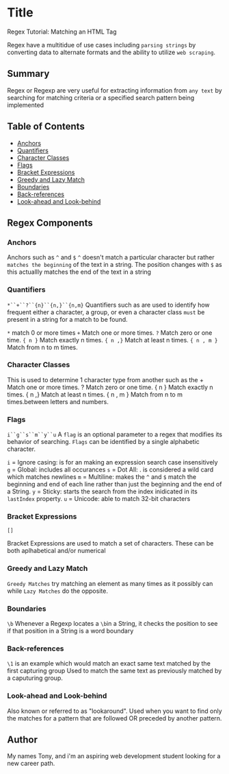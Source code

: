 # Title 
Regex Tutorial: Matching an HTML Tag

Regex have a multitidue of use cases including `parsing strings` by converting data to alternate formats and the ability to utilize `web scraping`.



## Summary

Regex or Regexp are very useful for extracting information from `any text` by searching for matching criteria or a specified search pattern being implemented

## Table of Contents

- [Anchors](#anchors)
- [Quantifiers](#quantifiers)
- [Character Classes](#character-classes)
- [Flags](#flags)
- [Bracket Expressions](#bracket-expressions)
- [Greedy and Lazy Match](#greedy-and-lazy-match)
- [Boundaries](#boundaries)
- [Back-references](#back-references)
- [Look-ahead and Look-behind](#look-ahead-and-look-behind)

## Regex Components

### Anchors

Anchors such as `^` and `$` 
`^` doesn't match a particular character but rather `matches the beginning` of the text in a string. The position changes with `$`  as this actuallly matches the end of the text in a string

### Quantifiers

`*``+``?``{n}``{n,}``{n,m}`
Quantifiers such as  are used to identify how frequent either a character, a group, or even a character class `must` be present in a string for a match to be found.

`*` match 0 or more times
`+` Match one or more times.
`?` Match zero or one time.
`{ n }` Match exactly n times.
`{ n ,}` Match at least n times.
`{ n , m }` Match from n to m times.


### Character Classes

This is used to determine 1 character type from another such as the +	Match one or more times.
?	Match zero or one time.
{ n }	Match exactly n times.
{ n ,}	Match at least n times.
{ n , m }	Match from n to m times.between letters and numbers.

### Flags

`i``g``s``m``y``u`
A `flag` is an optional parameter to a regex that modifies its behavior of searching. `Flags` can be identified by a single alphabetic character.

`i` = Ignore casing: is for an making an expression search case insensitively
`g` = Global: includes all occurances
`s` = Dot All: . is considered a wild card which matches newlines 
`m` = Multiline: makes the `^` and `$` match the beginning and end of each line rather than just the beginning and the end of a String.
`y` = Sticky: starts the search from the index inidicated in its `lastIndex` property.
`u` = Unicode: able to match 32-bit characters


### Bracket Expressions
`[]`

Bracket Expressions are used to match a set of characters. These can be both aplhabetical and/or numerical

### Greedy and Lazy Match

`Greedy Matches` try matching an element as many times as it possibly can while `Lazy Matches` do the opposite.

### Boundaries

`\b`
Whenever a Regexp locates a `\b`in a String, it checks the position to see if that position in a String is a word boundary

### Back-references
`\1` is an example which would match an exact same text matched by the first capturing group
Used to match the same text as previously matched by a caputuring group.

### Look-ahead and Look-behind

Also known or referred to as "lookaround". Used when you want to find only the matches for a pattern that are followed OR preceded by another pattern.

## Author

My names Tony, and i'm an aspiring web development student looking for a new career path.
